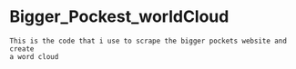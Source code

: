 # Bigger_Pockest_worldCloud

	This is the code that i use to scrape the bigger pockets website and create 
	a word cloud